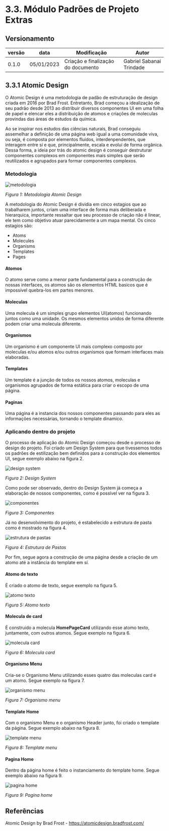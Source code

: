 # 3.3. Módulo Padrões de Projeto Extras

## Versionamento

versão | data | Modificação | Autor
-------|------|-------------|------
0.1.0 | 05/01/2023 | Criação e finalização do documento | Gabriel Sabanai Trindade


## 3.3.1 Atomic Design
O Atomic Design é uma metodologia de padão de estruturação de design criada em 2016 por Brad Frost. Entretanto, Brad começou a idealização de seu padrão desde 2013 ao distribuir diversos componentes UI em uma folha de papel e elencar eles a distribuição de atomos e criações de moleculas provindas das áreas de estudos da química.

Ao se inspirar nos estudos das ciências naturais, Brad conseguiu assemelhar a definição de uma página web igual a uma comunidade viva, ou seja, é composta por elementos fluídos, interdenpendentes, que interagem entre sí e que, principalmente, escala e evoluí de forma orgânica. Dessa forma, a ideia por trás do atomic design é conseguir destruturar componentes complexos em componentes mais simples que serão reutilizados e agrupados para formar componentes complexos.

### Metodologia

![metodologia](./assets/atomicDesign/metodologia.png)

_Figura 1: Metodologia Atomic Design_

A metodologia do Atomic Design é dividia em cinco estagios que ao trabalharem juntos, criam uma interface de forma mais deliberada e hierarquica, importante ressaltar que seu processo de criação não é linear, ele tem como objetivo atuar parecidamente a um mapa mental. Os cinco estagios são:

* Atoms
* Molecules
* Organisms
* Templates
* Pages

#### Atomos

O atomo serve como a menor parte fundamental para a construção de nossas interfaces, os atomos são os elementos HTML basicos que é impossível quebra-los em partes menores.

#### Moleculas

Uma molecula é um simples grupo elementos UI(atomos) funcionando juntos como uma unidade. Os mesmos elementos unidos de forma diferente podem criar uma molecula diferente.

#### Organismos

Um organismo é um componente UI mais complexo composto por moleculas e/ou atomos e/ou outros organismos que formam interfaces mais elaboradas.

#### Templates

Um template é a junção de todos os nossos atomos, moleculas e organismos agrupados de forma estática para criar o escopo de uma página.

#### Paginas

Uma página é a instancia dos nossos componentes passando para eles as informações necessárias, tornando o template dinamico.

### Aplicando dentro do projeto

O processo de aplicação do Atomic Design começou desde o processo de design do projeto. Foi criado um Design System para que tivessemos todos os padrões de estilização bem definidos para a construção dos elementos UI, segue exemplo abaixo na figura 2.

![design system](./assets/atomicDesign/designSystem.png)

_Figura 2: Design System_

Como pode ser observado, dentro do Design System já começa a elaboração de nossos componentes, como é possível ver na figura 3.

![componentes](./assets/atomicDesign/atomicdesign.png)

_Figura 3: Componentes_

Já no desenvolvimento do projeto, é estabelecido a estrutura de pasta como é mostrado na figura 4.

![estrutura de pastas](./assets/atomicDesign/estruturaDePastas.png)

_Figura 4: Estrutura de Pastas_


Por fim, segue agora a construção de uma página desde a criação de um atomo até a instância do template em sí.

#### Atomo de texto
É criado o atomo de texto, segue exemplo na figura 5.

![atomo texto](./assets/atomicDesign/atomoTexto.png)

_Figura 5: Atomo texto_

#### Molecula de card

É construido a molecula **HomePageCard** utilizando esse atomo texto, juntamente, com outros atomos. Segue exemplo na figura 6.

![molecula card](./assets/atomicDesign/moleculaCard.png)

_Figura 6: Molecula card_

#### Organismo Menu

Cria-se o Organismo Menu utilizando esses quatro das moleculas card e um atomo. Segue exemplo na figura 7.

![organismo menu](./assets/atomicDesign/organismCard.png)

_Figura 7: Organismo menu_

#### Template Home

Com o organismo Menu e o organismo Header junto, foi criado o template da página. Segue exemplo abaixo na figura 8.

![template menu](./assets/atomicDesign/templateHome.png)

_Figura 8: Template menu_

#### Pagina Home

Dentro da página home é feito o instanciamento do template home. Segue exemplo abaixo na figura 9.

![pagina home](./assets/atomicDesign/paginaHome.png)

_Figura 9: Pagina home_

## Referências

Atomic Design by Brad Frost - https://atomicdesign.bradfrost.com/